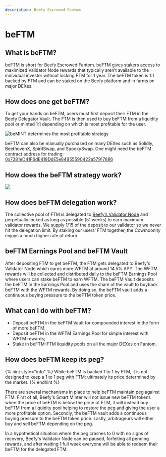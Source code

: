 ```yaml
---
description: Beefy Escrowed Fantom
---
```


# beFTM

## What is beFTM?&#x20;

beFTM is short for Beefy Escrowed Fantom. beFTM gives stakers access to maximized Validator Node rewards that typically aren’t available to the individual investor without locking FTM for 1 year. The beFTM token is 1:1 backed by FTM and can be staked on the Beefy platform and in farms on major DEXes.

## How does one get beFTM?

To get your hands on beFTM, users must first deposit their FTM in the Beefy Delegator Vault. The FTM is then used to buy beFTM from a liquidity pool or minted 1:1 depending on which is most profitable for the user.

![beMINT determines the most profitable strategy](<../../.gitbook/assets/beftm\_mint (1).jpg>)

beFTM can also be manually purchased on many DEXes such as Solidly, BeethovenX, SpiritSwap, and SpookySwap. One might need the beFTM contract address for trading: [0x7381eD41F6dE418DdE5e84B55590422a57917886](https://ftmscan.com/token/0x7381eD41F6dE418DdE5e84B55590422a57917886)

## How does the beFTM strategy work?

![](../../.gitbook/assets/Flow\_beFTM.png)

## How does beFTM delegation work?&#x20;

The collective pool of FTM is delegated to [Beefy’s Validator Node](https://ftmscan.com/address/0xe97a5292248c2647466222dc58563046b3e34b18#validatorinfo) and perpetually locked as long as possible (51 weeks) to earn maximum validator rewards. We supply 1/15 of the deposit to our validator so we never hit the delegation limit. By staking our users’ FTM together, the Cowmoonity enjoys a much higher rate of return.&#x20;

## beFTM Earnings Pool and beFTM Vault

After depositing FTM to get beFTM, the FTM gets delegated to Beefy's Validator Node which earns more WFTM at around 14.5% APY. The WFTM rewards will be collected and distributed daily to the beFTM Earnings Pool where users can stake beFTM to earn WFTM. The beFTM Vault deposits the beFTM in the Earnings Pool and uses the share of the vault to buyback beFTM with the WFTM rewards. By doing so, the beFTM vault adds a continuous buying pressure to the beFTM token price.

## What can I do with beFTM?&#x20;

* Deposit beFTM in the beFTM Vault for compounded interest in the form of more beFTM;
* Deposit beFTM in the WFTM Earnings Pool for simple interest with WFTM rewards;
* Stake in beFTM-FTM liquidity pools on all the major DEXes on Fantom.

## How does beFTM keep its peg?

{% hint style="info" %}
While beFTM is backed 1 to 1 by FTM, it is not designed to keep a 1 to 1 peg with FTM: ultimately its price determined by the market.
{% endhint %}

There are several mechanisms in place to help beFTM maintain peg against FTM. First of all, Beefy's Smart Minter will not issue new beFTM tokens when the price of beFTM is below the price of FTM, it will instead buy beFTM from a liquidity pool helping to restore the peg and giving the user a more profitable option. Secondly, the beFTM vault adds a continuous buying pressure to the beFTM token price. Lastly, arbitrageurs will either buy and sell beFTM depending on the peg.

In a hypothetical situation where the peg crashes to 0 with no signs of recovery, Beefy's Validator Node can be paused, forfeiting all pending rewards, and after waiting 1 full week everyone will be able to redeem their beFTM for the delegated FTM.
